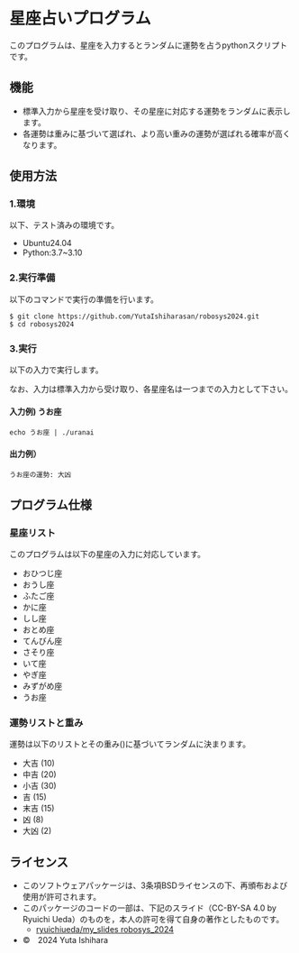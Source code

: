 # 星座占いプログラム
このプログラムは、星座を入力するとランダムに運勢を占うpythonスクリプトです。

## 機能
- 標準入力から星座を受け取り、その星座に対応する運勢をランダムに表示します。
- 各運勢は重みに基づいて選ばれ、より高い重みの運勢が選ばれる確率が高くなります。
  
## 使用方法

### 1.環境
以下、テスト済みの環境です。
- Ubuntu24.04
- Python:3.7~3.10

### 2.実行準備
以下のコマンドで実行の準備を行います。
```
$ git clone https://github.com/YutaIshiharasan/robosys2024.git
$ cd robosys2024
```
### 3.実行
以下の入力で実行します。

なお、入力は標準入力から受け取り、各星座名は一つまでの入力として下さい。


#### 入力例) うお座

```
echo うお座 | ./uranai
```
#### 出力例）
```
うお座の運勢: 大凶
```

## プログラム仕様

### 星座リスト
このプログラムは以下の星座の入力に対応しています。

- おひつじ座
- おうし座
- ふたご座
- かに座
- しし座
- おとめ座
- てんびん座
- さそり座
- いて座
- やぎ座
- みずがめ座
- うお座

### 運勢リストと重み
運勢は以下のリストとその重み()に基づいてランダムに決まります。

- 大吉 (10)
- 中吉 (20)
- 小吉 (30)
- 吉 (15)
- 末吉 (15)
- 凶 (8)
- 大凶 (2)

## ライセンス
- このソフトウェアパッケージは、3条項BSDライセンスの下、再頒布および使用が許可されます。
- このパッケージのコードの一部は、下記のスライド（CC-BY-SA 4.0 by Ryuichi Ueda）のものを，本人の許可を得て自身の著作としたものです。
    - [ryuichiueda/my_slides robosys_2024](https://github.com/ryuichiueda/my_slides/tree/master/robosys_2024)
- ©　2024 Yuta Ishihara 
